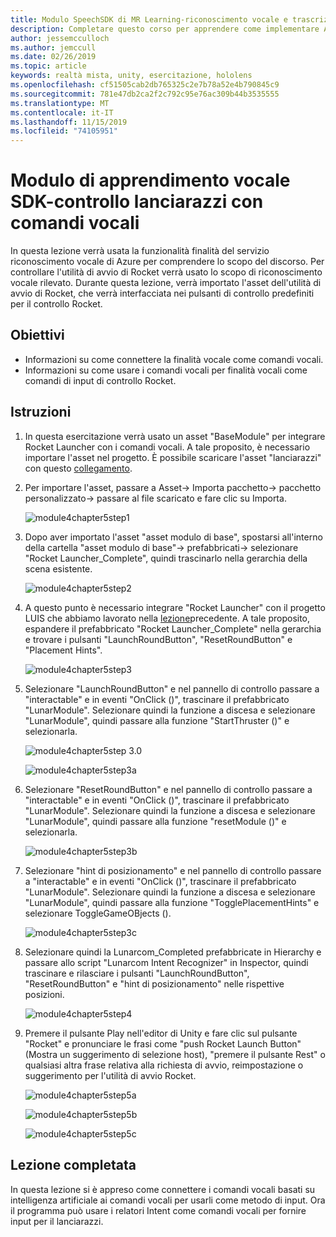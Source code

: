 ```yaml
---
title: Modulo SpeechSDK di MR Learning-riconoscimento vocale e trascrizione
description: Completare questo corso per apprendere come implementare Azure Speech SDK in un'applicazione di realtà mista.
author: jessemcculloch
ms.author: jemccull
ms.date: 02/26/2019
ms.topic: article
keywords: realtà mista, unity, esercitazione, hololens
ms.openlocfilehash: cf51505cab2db765325c2e7b78a52e4b790845c9
ms.sourcegitcommit: 781e47db2ca2f2c792c95e76ac309b44b3535555
ms.translationtype: MT
ms.contentlocale: it-IT
ms.lasthandoff: 11/15/2019
ms.locfileid: "74105951"
---
```

# <a name="speech-sdk-learning-module---rocket-launcher-control-using-speech-commands"></a>Modulo di apprendimento vocale SDK-controllo lanciarazzi con comandi vocali

In questa lezione verrà usata la funzionalità finalità del servizio riconoscimento vocale di Azure per comprendere lo scopo del discorso. Per controllare l'utilità di avvio di Rocket verrà usato lo scopo di riconoscimento vocale rilevato. Durante questa lezione, verrà importato l'asset dell'utilità di avvio di Rocket, che verrà interfacciata nei pulsanti di controllo predefiniti per il controllo Rocket.

## <a name="objectives"></a>Obiettivi

- Informazioni su come connettere la finalità vocale come comandi vocali.
- Informazioni su come usare i comandi vocali per finalità vocali come comandi di input di controllo Rocket.

## <a name="instructions"></a>Istruzioni

1. In questa esercitazione verrà usato un asset "BaseModule" per integrare Rocket Launcher con i comandi vocali. A tale proposito, è necessario importare l'asset nel progetto. È possibile scaricare l'asset "lanciarazzi" con questo [collegamento](https://github.com/microsoft/MixedRealityLearning/releases/download/getting-started-v2.1.0.0/Unity.HoloLens2.GettingStarted.Tutorials.Asset.2.1.0.0.unitypackage).

2. Per importare l'asset, passare a Asset-> Importa pacchetto-> pacchetto personalizzato-> passare al file scaricato e fare clic su Importa.

    ![module4chapter5step1](images/module4chapter5step1.PNG)

3. Dopo aver importato l'asset "asset modulo di base", spostarsi all'interno della cartella "asset modulo di base"-> prefabbricati-> selezionare "Rocket Launcher_Complete", quindi trascinarlo nella gerarchia della scena esistente.

    ![module4chapter5step2](images/module4chapter5step2.PNG)

4. A questo punto è necessario integrare "Rocket Launcher" con il progetto LUIS che abbiamo lavorato nella [lezione](mrlearning-speechSDK-ch4.md)precedente. A tale proposito, espandere il prefabbricato "Rocket Launcher_Complete" nella gerarchia e trovare i pulsanti "LaunchRoundButton", "ResetRoundButton" e "Placement Hints".

    ![module4chapter5step3](images/module4chapter5step3.PNG)

5. Selezionare "LaunchRoundButton" e nel pannello di controllo passare a "interactable" e in eventi "OnClick ()", trascinare il prefabbricato "LunarModule". Selezionare quindi la funzione a discesa e selezionare "LunarModule", quindi passare alla funzione "StartThruster ()" e selezionarla.

    ![module4chapter5step 3.0](images/module4chapter5step3.0.PNG)

    ![module4chapter5step3a](images/module4chapter5step3a.PNG)

6. Selezionare "ResetRoundButton" e nel pannello di controllo passare a "interactable" e in eventi "OnClick ()", trascinare il prefabbricato "LunarModule". Selezionare quindi la funzione a discesa e selezionare "LunarModule", quindi passare alla funzione "resetModule ()" e selezionarla.

    ![module4chapter5step3b](images/module4chapter5step3b.PNG)

7. Selezionare "hint di posizionamento" e nel pannello di controllo passare a "interactable" e in eventi "OnClick ()", trascinare il prefabbricato "LunarModule". Selezionare quindi la funzione a discesa e selezionare "LunarModule", quindi passare alla funzione "TogglePlacementHints" e selezionare ToggleGameOBjects ().

    ![module4chapter5step3c](images/module4chapter5step3c.PNG)

8. Selezionare quindi la Lunarcom_Completed prefabbricate in Hierarchy e passare allo script "Lunarcom Intent Recognizer" in Inspector, quindi trascinare e rilasciare i pulsanti "LaunchRoundButton", "ResetRoundButton" e "hint di posizionamento" nelle rispettive posizioni.

    ![module4chapter5step4](images/module4chapter5step4.PNG)

9. Premere il pulsante Play nell'editor di Unity e fare clic sul pulsante "Rocket" e pronunciare le frasi come "push Rocket Launch Button" (Mostra un suggerimento di selezione host), "premere il pulsante Rest" o qualsiasi altra frase relativa alla richiesta di avvio, reimpostazione o suggerimento per l'utilità di avvio Rocket.

    ![module4chapter5step5a](images/module4chapter5step5a.PNG)

    ![module4chapter5step5b](images/module4chapter5step5b.PNG)

    ![module4chapter5step5c](images/module4chapter5step5c.PNG)

## <a name="congratulations"></a>Lezione completata

In questa lezione si è appreso come connettere i comandi vocali basati su intelligenza artificiale ai comandi vocali per usarli come metodo di input. Ora il programma può usare i relatori Intent come comandi vocali per fornire input per il lanciarazzi.
